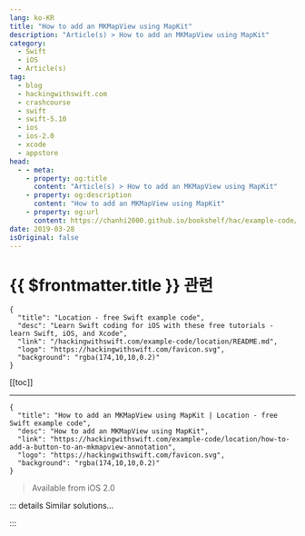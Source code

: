 ```yaml
---
lang: ko-KR
title: "How to add an MKMapView using MapKit"
description: "Article(s) > How to add an MKMapView using MapKit"
category:
  - Swift
  - iOS
  - Article(s)
tag: 
  - blog
  - hackingwithswift.com
  - crashcourse
  - swift
  - swift-5.10
  - ios
  - ios-2.0
  - xcode
  - appstore
head:
  - - meta:
    - property: og:title
      content: "Article(s) > How to add an MKMapView using MapKit"
    - property: og:description
      content: "How to add an MKMapView using MapKit"
    - property: og:url
      content: https://chanhi2000.github.io/bookshelf/hac/example-code/location/how-to-add-an-mkmapview-using-mapkit.html
date: 2019-03-28
isOriginal: false
---
```


# {{ $frontmatter.title }} 관련

```component VPCard
{
  "title": "Location - free Swift example code",
  "desc": "Learn Swift coding for iOS with these free tutorials - learn Swift, iOS, and Xcode",
  "link": "/hackingwithswift.com/example-code/location/README.md",
  "logo": "https://hackingwithswift.com/favicon.svg",
  "background": "rgba(174,10,10,0.2)"
}
```

[[toc]]

---

```component VPCard
{
  "title": "How to add an MKMapView using MapKit | Location - free Swift example code",
  "desc": "How to add an MKMapView using MapKit",
  "link": "https://hackingwithswift.com/example-code/location/how-to-add-a-button-to-an-mkmapview-annotation",
  "logo": "https://hackingwithswift.com/favicon.svg",
  "background": "rgba(174,10,10,0.2)"
}
```

> Available from iOS 2.0

<!-- TODO: 작성 -->

<!-- 
Map views are pretty easy in iOS, largely because they are baked right into Interface Builder. That's right: open your storyboard, drag a map view into your view, and you're already most of the way there!

But there is one further thing to do, which is where people get confused: by default, the map framework won't actually be loaded when your app is run, which will make your app crash when it tries to show the map view.

The solution is simple: go to your project navigation, choose the Capabilities tab, then look for the "Maps" item and set it to be On. That's it!
-->

::: details Similar solutions…

<!--
/example-code/location/how-to-add-annotations-to-mkmapview-using-mkpointannotation-and-mkpinannotationview">How to add annotations to MKMapView using MKPointAnnotation and MKPinAnnotationView</a>
/example-code/location/how-to-find-directions-using-mkmapview-and-mkdirectionsrequest">How to find directions using MKMapView and MKDirections.Request</a>
/example-code/location/how-to-add-a-button-to-an-mkmapview-annotation">How to add a button to an MKMapView annotation</a>
/example-code/location/adding-places-to-mkmapview-using-mkplacemark">Adding places to MKMapView using MKPlacemark</a>
/quick-start/swiftui/how-to-create-multi-column-lists-using-table">How to create multi-column lists using Table</a></ul>
-->

:::

